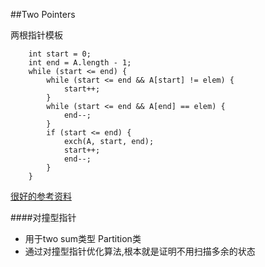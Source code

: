 ##Two Pointers

两根指针模板

        int start = 0;
        int end = A.length - 1;
        while (start <= end) {
            while (start <= end && A[start] != elem) {
                start++;
            }
            while (start <= end && A[end] == elem) {
                end--;
            }
            if (start <= end) {
                exch(A, start, end);
                start++;
                end--;
            }
        }

[很好的参考资料](http://blog.csdn.net/ohmygirl/article/details/7850068)

####对撞型指针
- 用于two sum类型 Partition类
- 通过对撞型指针优化算法,根本就是证明不用扫描多余的状态

